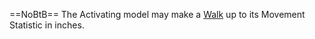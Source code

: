 ==NoBtB==
The Activating model may make a [Walk](rules/Movement-Placing#Walk) up to its Movement Statistic in inches.